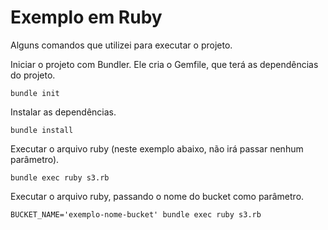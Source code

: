 # Exemplo em Ruby

Alguns comandos que utilizei para executar o projeto.

Iniciar o projeto com Bundler. Ele cria o Gemfile, que terá as dependências do projeto.
```
bundle init
```

Instalar as dependências.
```
bundle install
```

Executar o arquivo ruby (neste exemplo abaixo, não irá passar nenhum parâmetro).
```
bundle exec ruby s3.rb
```

Executar o arquivo ruby, passando o nome do bucket como parâmetro.
```
BUCKET_NAME='exemplo-nome-bucket' bundle exec ruby s3.rb
```









